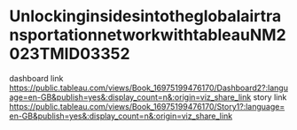# UnlockinginsidesintotheglobalairtransportationnetworkwithtableauNM2023TMID03352
dashboard link https://public.tableau.com/views/Book_16975199476170/Dashboard2?:language=en-GB&publish=yes&:display_count=n&:origin=viz_share_link
story link https://public.tableau.com/views/Book_16975199476170/Story1?:language=en-GB&publish=yes&:display_count=n&:origin=viz_share_link 
